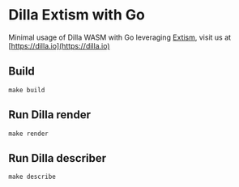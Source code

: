 # Dilla Extism with Go

Minimal usage of Dilla WASM with Go leveraging [Extism](https://github.com/extism/go-sdk), visit us at [https://dilla.io](https://dilla.io)

## Build

```shell
make build
```

## Run Dilla render

```shell
make render
```

## Run Dilla describer

```shell
make describe
```
